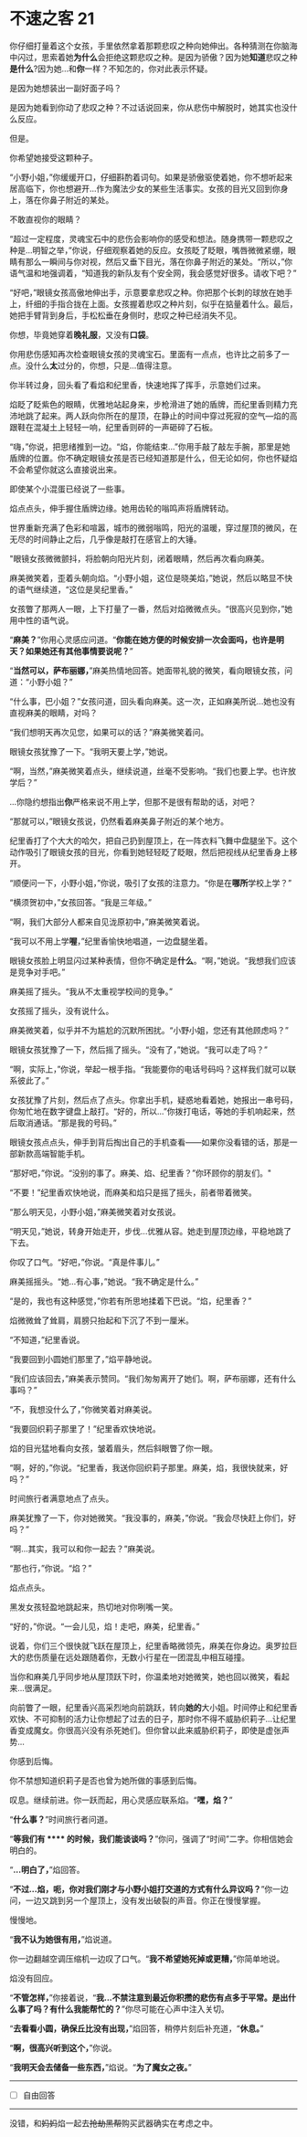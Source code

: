# 不速之客 21

你仔细打量着这个女孩，手里依然拿着那颗悲叹之种向她伸出。各种猜测在你脑海中闪过，思索着她**为什么**会拒绝这颗悲叹之种。是因为骄傲？因为她**知道**悲叹之种**是什么**?因为她...和**你**一样？不知怎的，你对此表示怀疑。

是因为她想装出一副好面子吗？

是因为她看到你动了悲叹之种？不过话说回来，你从悲伤中解脱时，她其实也没什么反应。

但是。

你希望她接受这颗种子。

“小野小姐，”你缓缓开口，仔细斟酌着词句。如果是骄傲驱使着她，你不想听起来居高临下，你也想避开...作为魔法少女的某些生活事实。女孩的目光又回到你身上，落在你鼻子附近的某处。

不敢直视你的眼睛？

“超过一定程度，灵魂宝石中的悲伤会影响你的感受和想法。随身携带一颗悲叹之种是...明智之举，”你说，仔细观察着她的反应。女孩眨了眨眼，嘴唇微微紧绷，眼睛有那么一瞬间与你对视，然后又垂下目光，落在你鼻子附近的某处。“所以，”你语气温和地强调着，“知道我的新队友有个安全网，我会感觉好很多。请收下吧？”

“好吧，”眼镜女孩高傲地伸出手，示意要拿悲叹之种。你把那个长刺的球放在她手上，纤细的手指合拢在上面。女孩握着悲叹之种片刻，似乎在掂量着什么。最后，她把手臂背到身后，手松松垂在身侧时，悲叹之种已经消失不见。

你想，毕竟她穿着**晚礼服**，又没有**口袋**。

你用悲伤感知再次检查眼镜女孩的灵魂宝石。里面有一点点，也许比之前多了一点。没什么**太**过分的，你想，只是...值得注意。

你半转过身，回头看了看焰和纪里香，快速地挥了挥手，示意她们过来。

焰眨了眨紫色的眼睛，优雅地站起身来，步枪滑进了她的盾牌，而纪里香则精力充沛地跳了起来。两人跃向你所在的屋顶，在静止的时间中穿过死寂的空气—焰的高跟鞋在混凝土上轻轻一响，纪里香则砰的一声砸碎了石板。

“嗨，”你说，把思绪推到一边。“焰，你能结束...”你用手敲了敲左手腕，那里是她盾牌的位置。你不确定眼镜女孩是否已经知道那是什么，但无论如何，你也怀疑焰不会希望你就这么直接说出来。

即使某个小混蛋已经说了一些事。

焰点点头，伸手握住盾牌边缘。她用齿轮的嗡鸣声将盾牌转动。

世界重新充满了色彩和喧嚣，城市的微弱嗡鸣，阳光的温暖，穿过屋顶的微风，在无尽的时间静止之后，几乎像是敲打在感官上的大锤。

"眼镜女孩微微颤抖，将脸朝向阳光片刻，闭着眼睛，然后再次看向麻美。

麻美微笑着，歪着头朝向焰。“小野小姐，这位是晓美焰，”她说，然后以略显不快的语气继续道，“这位是吴纪里香。”

女孩瞥了那两人一眼，上下打量了一番，然后对焰微微点头。“很高兴见到你，”她用中性的语气说。

“**麻美？**”你用心灵感应问道。“**你能在她方便的时候安排一次会面吗，也许是明天？如果她还有其他事情要说呢？**”

“**当然可以，萨布丽娜，**”麻美热情地回答。她面带礼貌的微笑，看向眼镜女孩，问道：“小野小姐？”

“什么事，巴小姐？”女孩问道，回头看向麻美。这一次，正如麻美所说...她也没有直视麻美的眼睛，对吗？

“我们想明天再次见您，如果可以的话？”麻美微笑着问。 

眼镜女孩犹豫了一下。“我明天要上学，”她说。

“啊，当然，”麻美微笑着点头，继续说道，丝毫不受影响。“我们也要上学。也许放学后？” 

...你隐约想指出**你**严格来说不用上学，但那不是很有帮助的话，对吧？

“那就可以，”眼镜女孩说，仍然看着麻美鼻子附近的某个地方。

纪里香打了个大大的哈欠，把自己扔到屋顶上，在一阵衣料飞舞中盘腿坐下。这个动作吸引了眼镜女孩的目光，你看到她轻轻眨了眨眼，然后把视线从纪里香身上移开。

“顺便问一下，小野小姐，”你说，吸引了女孩的注意力。“你是在**哪所**学校上学？”

“横须贺初中，”女孩回答。“我是三年级。”

“啊，我们大部分人都来自见泷原初中，”麻美微笑着说。

“我可以不用上学**喔**，”纪里香愉快地唱道，一边盘腿坐着。  

眼镜女孩脸上明显闪过某种表情，但你不确定是**什么**。“啊，”她说。“我想我们应该是竞争对手吧。”

麻美摇了摇头。“我从不太重视学校间的竞争。”

女孩摇了摇头，没有说什么。

麻美微笑着，似乎并不为尴尬的沉默所困扰。“小野小姐，您还有其他顾虑吗？”

眼镜女孩犹豫了一下，然后摇了摇头。“没有了，”她说。“我可以走了吗？”

“啊，实际上，”你说，举起一根手指。“我能要你的电话号码吗？这样我们就可以联系彼此了。”

女孩犹豫了片刻，然后点了点头。你拿出手机，疑惑地看着她，她报出一串号码，你匆忙地在数字键盘上敲打。“好的，所以...”你拨打电话，等她的手机响起来，然后取消通话。“那是我的号码。”

眼镜女孩点点头，伸手到背后掏出自己的手机查看——如果你没看错的话，那是一部新款高端智能手机。

“那好吧，”你说。“没别的事了。麻美、焰、纪里香？”你环顾你的朋友们。"

“不要！”纪里香欢快地说，而麻美和焰只是摇了摇头，前者带着微笑。

“那么明天见，小野小姐，”麻美微笑着对女孩说。

“明天见，”她说，转身开始走开，步伐...优雅从容。她走到屋顶边缘，平稳地跳了下去。

你叹了口气。“好吧，”你说。“真是件事儿。”

麻美摇摇头。“她...有心事，”她说。“我不确定是什么。”

“是的，我也有这种感觉，”你若有所思地揉着下巴说。“焰，纪里香？”

焰微微耸了耸肩，肩膀只抬起和下沉了不到一厘米。

“不知道，”纪里香说。

“我要回到小圆她们那里了，”焰平静地说。

“我们应该回去，”麻美表示赞同。“我们匆匆离开了她们。啊，萨布丽娜，还有什么事吗？”

“不，我想没什么了，”你微笑着对麻美说。

“我要回织莉子那里了！”纪里香欢快地说。

焰的目光猛地看向女孩，皱着眉头，然后斜眼瞥了你一眼。

“啊，好的，”你说。“纪里香，我送你回织莉子那里。麻美，焰，我很快就来，好吗？”

时间旅行者满意地点了点头。

麻美犹豫了一下，你对她微笑。“我没事的，麻美，”你说。“我会尽快赶上你们，好吗？”

“啊...其实，我可以和你一起去？”麻美说。

“那也行，”你说。“焰？”

焰点点头。

黑发女孩轻盈地跳起来，热切地对你咧嘴一笑。

“好的，”你说。“一会儿见，焰！走吧，麻美，纪里香。”

说着，你们三个很快就飞跃在屋顶上，纪里香略微领先，麻美在你身边。奥罗拉巨大的悲伤质量在远处跟随着你，无数小行星在一团混乱中相互碰撞。

当你和麻美几乎同步地从屋顶跃下时，你温柔地对她微笑，她也回以微笑，看起来...很满足。

向前瞥了一眼，纪里香兴高采烈地向前跳跃，转向**她的**大小姐。时间停止和纪里香欢快、不可抑制的活力让你想起了过去的日子，那时你不得不威胁织莉子...让纪里香变成魔女。你很高兴没有杀死她们。但你曾以此来威胁织莉子，即使是虚张声势...

你感到后悔。

你不禁想知道织莉子是否也曾为她所做的事感到后悔。

叹息。继续前进。你一跃而起，用心灵感应联系焰。“**嘿，焰？**”

“**什么事？**”时间旅行者问道。

“**等我们有 **** 的时候，我们能谈谈吗？**”你问，强调了“时间”二字。你相信她会明白的。

“**...明白了，**”焰回答。

“**不过...焰，呃，你对我们刚才与小野小姐打交道的方式有什么异议吗？**”你一边问，一边又跳到另一个屋顶上，没有发出破裂的声音。你正在慢慢掌握。

慢慢地。

“**我不认为她很有用，**”焰说道。

你一边翻越空调压缩机一边叹了口气。“**我不希望她死掉或更糟，**”你简单地说。

焰没有回应。

“**不管怎样，**”你接着说，“**我...不禁注意到最近你积攒的悲伤有点多于平常。是出什么事了吗？有什么我能帮忙的？**”你尽可能在心声中注入关切。

“**去看看小圆，确保丘比没有出现，**”焰回答，稍停片刻后补充道，“**休息。**”

“**啊，很高兴听到这个，**”你说。

“**我明天会去储备一些东西，**”焰说。“**为了魔女之夜。**”

---

- [ ] 自由回答

---

没错，和~~妈妈~~焰一起去~~抢劫黑帮~~购买武器确实在考虑之中。
